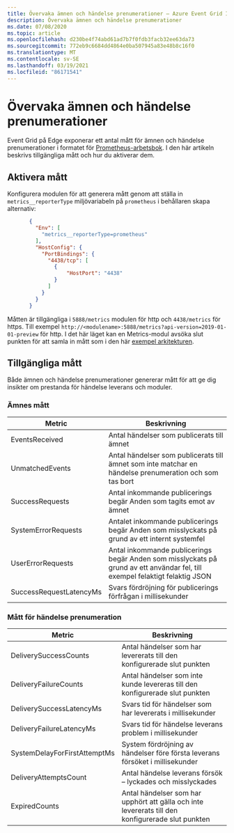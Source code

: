 ```yaml
---
title: Övervaka ämnen och händelse prenumerationer – Azure Event Grid IoT Edge | Microsoft Docs
description: Övervaka ämnen och händelse prenumerationer
ms.date: 07/08/2020
ms.topic: article
ms.openlocfilehash: d230be4f74abd61ad7b7f0fdb3facb32ee63da73
ms.sourcegitcommit: 772eb9c6684dd4864e0ba507945a83e48b8c16f0
ms.translationtype: MT
ms.contentlocale: sv-SE
ms.lasthandoff: 03/19/2021
ms.locfileid: "86171541"
---
```

# <a name="monitor-topics-and-event-subscriptions"></a>Övervaka ämnen och händelse prenumerationer

Event Grid på Edge exponerar ett antal mått för ämnen och händelse prenumerationer i formatet för [Prometheus-arbetsbok](https://prometheus.io/docs/instrumenting/exposition_formats/). I den här artikeln beskrivs tillgängliga mått och hur du aktiverar dem.

## <a name="enable-metrics"></a>Aktivera mått

Konfigurera modulen för att generera mått genom att ställa in `metrics__reporterType` miljövariabeln på `prometheus` i behållaren skapa alternativ:

 ```json
        {
          "Env": [
            "metrics__reporterType=prometheus"
          ],
          "HostConfig": {
            "PortBindings": {
              "4438/tcp": [
                {
                    "HostPort": "4438"
                }
              ]
            }
          }
        }
 ```    

Måtten är tillgängliga i `5888/metrics` modulen för http och `4438/metrics` för https. Till exempel `http://<modulename>:5888/metrics?api-version=2019-01-01-preview` för http. I det här läget kan en Metrics-modul avsöka slut punkten för att samla in mått som i den här [exempel arkitekturen](https://github.com/veyalla/ehm).

## <a name="available-metrics"></a>Tillgängliga mått

Både ämnen och händelse prenumerationer genererar mått för att ge dig insikter om prestanda för händelse leverans och moduler.

### <a name="topic-metrics"></a>Ämnes mått

| Metric | Beskrivning |
| ------ | ----------- |
| EventsReceived | Antal händelser som publicerats till ämnet
| UnmatchedEvents | Antal händelser som publicerats till ämnet som inte matchar en händelse prenumeration och som tas bort
| SuccessRequests | Antal inkommande publicerings begär Anden som tagits emot av ämnet
| SystemErrorRequests | Antalet inkommande publicerings begär Anden som misslyckats på grund av ett internt systemfel
| UserErrorRequests | Antal inkommande publicerings begär Anden som misslyckats på grund av ett användar fel, till exempel felaktigt felaktig JSON
| SuccessRequestLatencyMs | Svars fördröjning för publicerings förfrågan i millisekunder


### <a name="event-subscription-metrics"></a>Mått för händelse prenumeration

| Metric | Beskrivning |
| ------ | ----------- |
| DeliverySuccessCounts | Antal händelser som har levererats till den konfigurerade slut punkten
| DeliveryFailureCounts | Antal händelser som inte kunde levereras till den konfigurerade slut punkten
| DeliverySuccessLatencyMs | Svars tid för händelser som har levererats i millisekunder
| DeliveryFailureLatencyMs | Svars tid för händelse leverans problem i millisekunder
| SystemDelayForFirstAttemptMs | System fördröjning av händelser före första leverans försöket i millisekunder
| DeliveryAttemptsCount | Antal händelse leverans försök – lyckades och misslyckades
| ExpiredCounts | Antal händelser som har upphört att gälla och inte levererats till den konfigurerade slut punkten